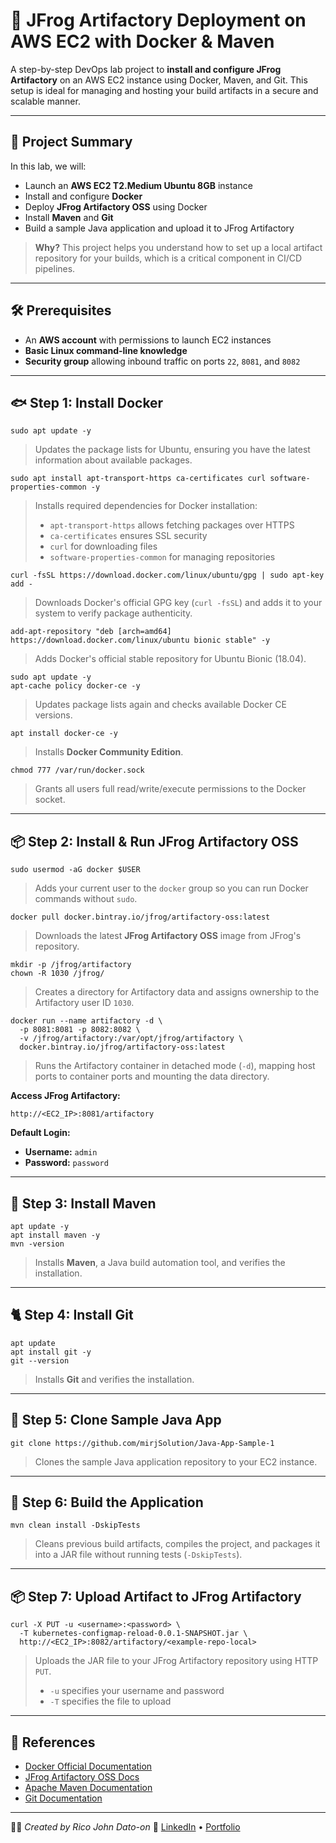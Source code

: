 # 🚀 JFrog Artifactory Deployment on AWS EC2 with Docker & Maven

A step-by-step DevOps lab project to **install and configure JFrog Artifactory** on an AWS EC2 instance using Docker, Maven, and Git. This setup is ideal for managing and hosting your build artifacts in a secure and scalable manner.

---

## 📅 Project Summary

In this lab, we will:

- Launch an **AWS EC2 T2.Medium Ubuntu 8GB** instance
- Install and configure **Docker**
- Deploy **JFrog Artifactory OSS** using Docker
- Install **Maven** and **Git**
- Build a sample Java application and upload it to JFrog Artifactory

> **Why?** This project helps you understand how to set up a local artifact repository for your builds, which is a critical component in CI/CD pipelines.

---

## 🛠️ Prerequisites

- An **AWS account** with permissions to launch EC2 instances
- **Basic Linux command-line knowledge**
- **Security group** allowing inbound traffic on ports `22`, `8081`, and `8082`

---

## 🐟 Step 1: Install Docker

```
sudo apt update -y
```

> Updates the package lists for Ubuntu, ensuring you have the latest information about available packages.

```
sudo apt install apt-transport-https ca-certificates curl software-properties-common -y
```

> Installs required dependencies for Docker installation:
>
> - `apt-transport-https` allows fetching packages over HTTPS
> - `ca-certificates` ensures SSL security
> - `curl` for downloading files
> - `software-properties-common` for managing repositories

```
curl -fsSL https://download.docker.com/linux/ubuntu/gpg | sudo apt-key add -
```

> Downloads Docker's official GPG key (`curl -fsSL`) and adds it to your system to verify package authenticity.

```
add-apt-repository "deb [arch=amd64] https://download.docker.com/linux/ubuntu bionic stable" -y
```

> Adds Docker's official stable repository for Ubuntu Bionic (18.04).

```
sudo apt update -y
apt-cache policy docker-ce -y
```

> Updates package lists again and checks available Docker CE versions.

```
apt install docker-ce -y
```

> Installs **Docker Community Edition**.

```
chmod 777 /var/run/docker.sock
```

> Grants all users full read/write/execute permissions to the Docker socket.

---

## 📦 Step 2: Install & Run JFrog Artifactory OSS

```
sudo usermod -aG docker $USER
```

> Adds your current user to the `docker` group so you can run Docker commands without `sudo`.

```
docker pull docker.bintray.io/jfrog/artifactory-oss:latest
```

> Downloads the latest **JFrog Artifactory OSS** image from JFrog's repository.

```
mkdir -p /jfrog/artifactory
chown -R 1030 /jfrog/
```

> Creates a directory for Artifactory data and assigns ownership to the Artifactory user ID `1030`.

```
docker run --name artifactory -d \
  -p 8081:8081 -p 8082:8082 \
  -v /jfrog/artifactory:/var/opt/jfrog/artifactory \
  docker.bintray.io/jfrog/artifactory-oss:latest
```

> Runs the Artifactory container in detached mode (`-d`), mapping host ports to container ports and mounting the data directory.

**Access JFrog Artifactory:**

```
http://<EC2_IP>:8081/artifactory
```

**Default Login:**

- **Username:** `admin`
- **Password:** `password`

---

## 📁 Step 3: Install Maven

```
apt update -y
apt install maven -y
mvn -version
```

> Installs **Maven**, a Java build automation tool, and verifies the installation.

---

## 🐈 Step 4: Install Git

```
apt update
apt install git -y
git --version
```

> Installs **Git** and verifies the installation.

---

## 🔖 Step 5: Clone Sample Java App

```
git clone https://github.com/mirjSolution/Java-App-Sample-1
```

> Clones the sample Java application repository to your EC2 instance.

---

## 💪 Step 6: Build the Application

```
mvn clean install -DskipTests
```

> Cleans previous build artifacts, compiles the project, and packages it into a JAR file without running tests (`-DskipTests`).

---

## 📦 Step 7: Upload Artifact to JFrog Artifactory

```
curl -X PUT -u <username>:<password> \
  -T kubernetes-configmap-reload-0.0.1-SNAPSHOT.jar \
  http://<EC2_IP>:8082/artifactory/<example-repo-local>
```

> Uploads the JAR file to your JFrog Artifactory repository using HTTP `PUT`.
>
> - `-u` specifies your username and password
> - `-T` specifies the file to upload

---

## 🔗 References

- [Docker Official Documentation](https://docs.docker.com/reference/)
- [JFrog Artifactory OSS Docs](https://jfrog.com/help/r/jfrog-artifactory-documentation/jfrog-artifactory)
- [Apache Maven Documentation](https://maven.apache.org/guides/index.html)
- [Git Documentation](https://git-scm.com/doc)

---

🧑‍💻 _Created by Rico John Dato-on_
🔗 [LinkedIn](https://www.linkedin.com/in/rico-john-dato-on) • [Portfolio](https://ricodatoon.netlify.app)
